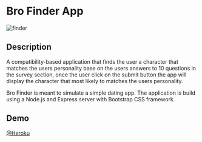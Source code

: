 # Bro Finder App
![finder](https://user-images.githubusercontent.com/33872841/59074072-d9fa2780-8897-11e9-85b5-fecdc125a94e.png)

## Description
A compatibility-based application that finds the user a character that matches the users personality base on the users answers to 10 questions in the survey section, once the user click on the submit button the app will display the character that most likely to matches the users personality.

Bro Finder is meant to simulate a simple dating app. The application is build using a Node.js and Express server with Bootstrap CSS framework.


## Demo
[@Heroku](https://glacial-beyond-19940.herokuapp.com/)
